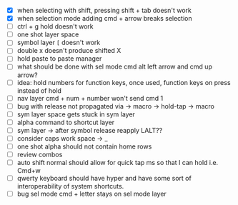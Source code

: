 - [x] when selecting with shift, pressing shift + tab doesn't work
- [x] when selection mode adding cmd + arrow breaks selection
- [ ] ctrl + g hold doesn't work
- [ ] one shot layer space
- [ ] symbol layer `[` doesn't work
- [ ] double x doesn't produce shifted X
- [ ] hold paste to paste manager
- [ ] what should be done with sel mode cmd alt left arrow and cmd up arrow?
- [ ] idea: hold numbers for function keys, once used, function keys on press instead of hold
- [ ] nav layer cmd + num + number won't send cmd 1
- [ ] bug with release not propagated via -> macro -> hold-tap -> macro
- [ ] sym layer space gets stuck in sym layer
- [ ] alpha command to shortcut layer
- [ ] sym layer -> after symbol release reapply LALT??
- [ ] consider caps work space -> _
- [ ] one shot alpha should not contain home rows
- [ ] review combos
- [ ] auto shift normal should allow for quick tap ms so that I can hold i.e. Cmd+w
- [ ] qwerty keyboard should have hyper and have some sort of interoperability of system shortcuts.
- [ ] bug sel mode cmd + letter stays on sel mode layer
